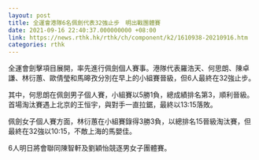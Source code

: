 ```yaml
---
layout: post
title: 全運會港隊6名佩劍代表32強止步　明出戰團體賽
date: 2021-09-16 22:40:37.000000000 +08:00
link: https://news.rthk.hk/rthk/ch/component/k2/1610938-20210916.htm
categories: rthk
---
```


全運會劍擊項目展開，率先進行佩劍個人賽事。港隊代表羅浩天、何思朗、陳卓謙、林衍蕙、歐倩瑩和馬暤孜分別在早上的小組賽晉級，但6人最終在32強止步。

其中，何思朗在佩劍男子個人賽，小組賽以5勝1負，總成績排名第3，順利晉級。首場淘汰賽遇上北京的王恒宇，與對手一直拉鋸，最終以13:15落敗。

佩劍女子個人賽方面，林衍蕙在小組賽錄得3勝3負，以總排名15晉級淘汰賽，但最終在32強以10:15，不敵上海的馬嬰佳。

6人明日將會聯同陳智軒及劉穎怡競逐男女子團體賽。
